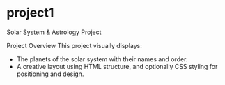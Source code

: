 # project1
 Solar System & Astrology Project

 Project Overview
This project visually displays:
- The planets of the solar system with their names and order.
- A creative layout using HTML structure, and optionally CSS styling for positioning and design.



